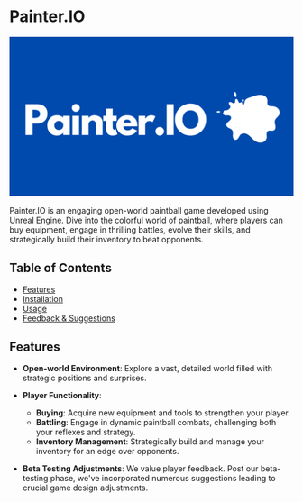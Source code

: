 # Painter.IO

![Painter.IO Logo](Assets/logo.png) 

Painter.IO is an engaging open-world paintball game developed using Unreal Engine. Dive into the colorful world of paintball, where players can buy equipment, engage in thrilling battles, evolve their skills, and strategically build their inventory to beat opponents.

## Table of Contents
- [Features](#features)
- [Installation](#installation)
- [Usage](#usage)
- [Feedback & Suggestions](#feedback--suggestions)

## Features
- **Open-world Environment**: Explore a vast, detailed world filled with strategic positions and surprises.
- **Player Functionality**:
  - **Buying**: Acquire new equipment and tools to strengthen your player.
  - **Battling**: Engage in dynamic paintball combats, challenging both your reflexes and strategy.
  - **Inventory Management**: Strategically build and manage your inventory for an edge over opponents.

- **Beta Testing Adjustments**: We value player feedback. Post our beta-testing phase, we've incorporated numerous suggestions leading to crucial game design adjustments.
